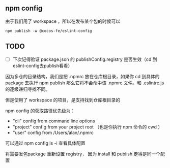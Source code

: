 ## npm config

由于我们用了 workspace ，所以在发布某个包的时候可以

```
npm publish -w @cocos-fe/eslint-config
```

## TODO
- [ ] 下次记得验证 package.json 的 publishConfig.registry 是否生效（cd 到eslint-config去publish看看）

因为多仓的目录结构，我们是把 .npmrc 放在仓库根目录，如果你 cd 到具体的 package 去执行 npm publish 那么它将不会命中该 .npmrc 文件。和 .eslintrc.js 的逐级递归寻找不同。

但是使用了 workspace 的项目，是支持找到仓库根目录的

npm config 的获取路径优先级为：
- "cli" config from command line options
- "project" config from your project root （也是你执行 npm 命令的 cwd ）
- "user" config from /Users/alan/.npmrc

可以通过 npm config ls -i 查看具体配置

将需要发包package 重新设置 registry， 因为 install 和 publish 走得是同一个配置

